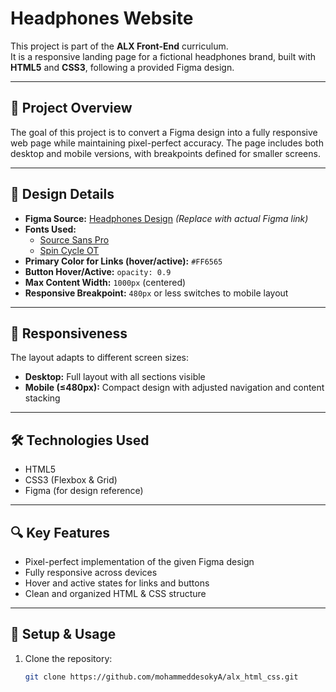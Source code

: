 # Headphones Website

This project is part of the **ALX Front-End** curriculum.  
It is a responsive landing page for a fictional headphones brand, built with **HTML5** and **CSS3**, following a provided Figma design.

---

## 🎯 Project Overview
The goal of this project is to convert a Figma design into a fully responsive web page while maintaining pixel-perfect accuracy. The page includes both desktop and mobile versions, with breakpoints defined for smaller screens.

---

## 📐 Design Details
- **Figma Source:** [Headphones Design](#) *(Replace with actual Figma link)*  
- **Fonts Used:**
  - [Source Sans Pro](https://fonts.google.com/specimen/Source+Sans+Pro)
  - [Spin Cycle OT](https://fonts.adobe.com/fonts/spin-cycle-ot)  
- **Primary Color for Links (hover/active):** `#FF6565`  
- **Button Hover/Active:** `opacity: 0.9`  
- **Max Content Width:** `1000px` (centered)  
- **Responsive Breakpoint:** `480px` or less switches to mobile layout  

---

## 📱 Responsiveness
The layout adapts to different screen sizes:
- **Desktop:** Full layout with all sections visible
- **Mobile (≤480px):** Compact design with adjusted navigation and content stacking

---

## 🛠️ Technologies Used
- HTML5
- CSS3 (Flexbox & Grid)
- Figma (for design reference)

---

## 🔍 Key Features
- Pixel-perfect implementation of the given Figma design
- Fully responsive across devices
- Hover and active states for links and buttons
- Clean and organized HTML & CSS structure

---

## 🚀 Setup & Usage
1. Clone the repository:
   ```bash
   git clone https://github.com/mohammeddesokyA/alx_html_css.git
